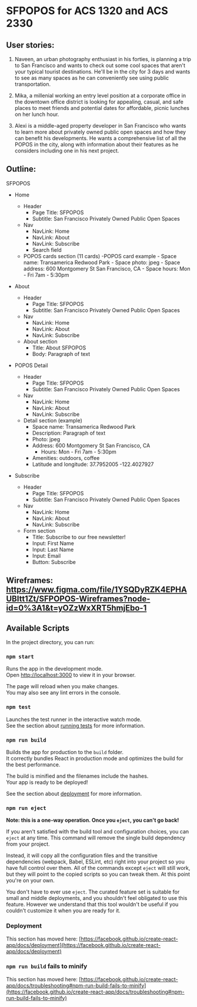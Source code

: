 # SFPOPOS for ACS 1320 and ACS 2330

## User stories:

1. Naveen, an urban photography enthusiast in his forties, is planning a trip to San Francisco and wants to check out some cool spaces that aren't your typical tourist destinations. He'll be in the city for 3 days and wants to see as many spaces as he can conveniently see using public transportation. 

2. Mika, a millenial working an entry level position at a corporate office in the downtown office district is looking for appealing, casual, and safe places to meet friends and potential dates for affordable, picnic lunches on her lunch hour.
 
3. Alexi is a middle-aged property developer in San Francisco who wants to learn more about privately owned public open spaces and how they can benefit his developments. He wants a comprehensive list of all the POPOS in the city, along with information about their features as he considers including one in his next project. 

## Outline:
SFPOPOS
- Home
    - Header
  		- Page Title: SFPOPOS
  		- Subtitle: San Francisco Privately Owned Public Open Spaces
    - Nav
  		- NavLink: Home
  		- NavLink: About
		- NavLink: Subscribe
	  - Search field
    - POPOS cards section (11 cards)
	    -POPOS card example
		    - Space name: Transamerica Redwood Park
		    - Space photo: jpeg
		    - Space address: 600 Montgomery St San Francisco, CA
		    - Space hours: Mon - Fri 7am - 5:30pm
        
- About
	- Header
  		- Page Title: SFPOPOS
  		- Subtitle: San Francisco Privately Owned Public Open Spaces
	- Nav
  		- NavLink: Home
  		- NavLink: About
		- NavLink: Subscribe
  - About section
	  - Title: About SFPOPOS
	  - Body: Paragraph of text
    
- POPOS Detail
	- Header
  		- Page Title: SFPOPOS
  		- Subtitle: San Francisco Privately Owned Public Open Spaces
	- Nav
  		- NavLink: Home
  		- NavLink: About
		- NavLink: Subscribe
	- Detail section (example)
		- Space name: Transamerica Redwood Park
		- Description: Paragraph of text
	  	- Photo: jpeg
	  	- Address: 600 Montgomery St San Francisco, CA
    		- Hours: Mon - Fri 7am - 5:30pm
	  	- Amenities: outdoors, coffee
	  	- Latitude and longitude: 37.7952005 -122.4027927
	  
- Subscribe
	- Header
		- Page Title: SFPOPOS
		- Subtitle: San Francisco Privately Owned Public Open Spaces
	- Nav
		- NavLink: Home
		- NavLink: About
		- NavLink: Subscribe
	- Form section
		- Title: Subscribe to our free newsletter!
		- Input: First Name
		- Input: Last Name
		- Input: Email
		- Button: Subscribe
	

## Wireframes: https://www.figma.com/file/1YSQDyRZK4EPHAUBItt1Zt/SFPOPOS-Wireframes?node-id=0%3A1&t=yOZzWxXRT5hmjEbo-1




## Available Scripts

In the project directory, you can run:

### `npm start`

Runs the app in the development mode.\
Open [http://localhost:3000](http://localhost:3000) to view it in your browser.

The page will reload when you make changes.\
You may also see any lint errors in the console.

### `npm test`

Launches the test runner in the interactive watch mode.\
See the section about [running tests](https://facebook.github.io/create-react-app/docs/running-tests) for more information.

### `npm run build`

Builds the app for production to the `build` folder.\
It correctly bundles React in production mode and optimizes the build for the best performance.

The build is minified and the filenames include the hashes.\
Your app is ready to be deployed!

See the section about [deployment](https://facebook.github.io/create-react-app/docs/deployment) for more information.

### `npm run eject`

**Note: this is a one-way operation. Once you `eject`, you can't go back!**

If you aren't satisfied with the build tool and configuration choices, you can `eject` at any time. This command will remove the single build dependency from your project.

Instead, it will copy all the configuration files and the transitive dependencies (webpack, Babel, ESLint, etc) right into your project so you have full control over them. All of the commands except `eject` will still work, but they will point to the copied scripts so you can tweak them. At this point you're on your own.

You don't have to ever use `eject`. The curated feature set is suitable for small and middle deployments, and you shouldn't feel obligated to use this feature. However we understand that this tool wouldn't be useful if you couldn't customize it when you are ready for it.

### Deployment

This section has moved here: [https://facebook.github.io/create-react-app/docs/deployment](https://facebook.github.io/create-react-app/docs/deployment)

### `npm run build` fails to minify

This section has moved here: [https://facebook.github.io/create-react-app/docs/troubleshooting#npm-run-build-fails-to-minify](https://facebook.github.io/create-react-app/docs/troubleshooting#npm-run-build-fails-to-minify)
